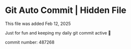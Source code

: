 # Git Auto Commit | Hidden File

This file was added Feb 12, 2025

Just for fun and keeping my daily git commit active 🤪

commit number: 487268

